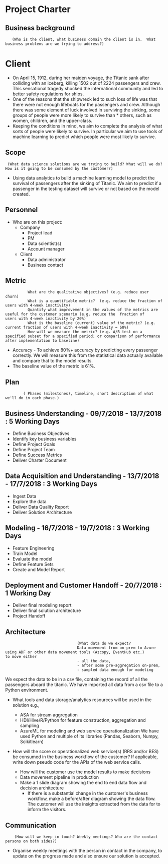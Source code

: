 # Project Charter

## Business background

       (Who is the client, what business domain the client is in.  What business problems are we trying to address?)

# Client 

* On April 15, 1912, during her maiden voyage, the Titanic sank after colliding with an iceberg, killing 1502 out of 2224 passengers and crew. This sensational tragedy shocked the international community and led to better safety regulations for ships.
* One of the reasons that the shipwreck led to such loss of life was that there were not enough lifeboats for the passengers and crew. Although there was some element of luck involved in surviving the sinking, some groups of people were more likely to survive than      * others, such as women, children, and the upper-class.
* Keeping the conditions in mind, we aim to complete the analysis of what sorts of people were likely to survive. In particular we aim   to use tools of machine learning to predict which people were most likely to survive. 

## Scope
     (What data science solutions are we trying to build? What will we do? How is it going to be consumed by the customer?)
* Using data analytics to build a machine learning model to predict the survival of passengers after the sinking of Titanic. We aim to predict if a passenger in the testing dataset will survive or not based on the model created. 

## Personnel
* Who are on this project:
	* Company
		* Project lead
		* PM
		* Data scientist(s)
		* Account manager
	* Client
		* Data administrator
		* Business contact
	
## Metric
              What are the qualitative objectives? (e.g. reduce user churn)
              What is a quantifiable metric?  (e.g. reduce the fraction of users with 4-week inactivity)
              Quantify what improvement in the values of the metrics are useful for the customer scenario (e.g. reduce the  fraction of                users with 4-week inactivity by 20%) 
              What is the baseline (current) value of the metric? (e.g. current fraction of users with 4-week inactivity = 60%)
              How will we measure the metric? (e.g. A/B test on a specified subset for a specified period; or comparison of performance                after implementation to baseline)
	      
	     
* Accuracy - To achieve 80%+ accuracy by predicting every passenger correctly. We will measure this from the statistical data actually     available and compare that to the model results. 
* The baseline value of the metric is 61%. 

             



## Plan
            ( Phases (milestones), timeline, short description of what we'll do in each phase.) 

## Business Understanding - 09/7/2018 - 13/7/2018 : 5 Working Days 
* Define Business Objectives
* Identify key business variables 
* Define Project Goals 
* Define Project Team 
* Define Success Metrics
* Deliver Charter Document 

## Data Acquisition and Understanding - 13/7/2018 - 17/7/2018 : 3 Working Days 
* Ingest Data 
* Explore the data 
* Deliver Data Quality Report 
* Deliver Solution Architecture 

## Modeling - 16/7/2018 - 19/7/2018 : 3 Working Days 
* Feature Engineering 
* Train Model 
* Evaluate the model
* Define Feature Sets
* Create and Model Report 

## Deployment and Customer Handoff - 20/7/2018 : 1 Working Day
* Deliver final modeling report
* Deliver final solution architecture 
* Project Handoff


## Architecture
                                    (What data do we expect?
                                    Data movement from on-prem to Azure using ADF or other data movement tools (Azcopy, EventHub etc.)                                       to move either
                                    - all the data, 
                                    - after some pre-aggregation on-prem,
                                    - sampled data enough for modeling 
				    
 We expect the data to be in a csv file, containing the record of all the passengers aboard the titanic. 
 We have imported all data from a csv file to a Python environment.

* What tools and data storage/analytics resources will be used in the solution e.g.,
  * ASA for stream aggregation
  * HDI/Hive/R/Python for feature construction, aggregation and sampling
  * AzureML for modeling and web service operationalization
 We have used Python and multiple of its libraries (Pandas, Seaborn, Numpy, Scikitlearn)
 
* How will the score or operationalized web service(s) (RRS and/or BES) be consumed in the business workflow of the customer? If applicable, write down pseudo code for the APIs of the web service calls.
  * How will the customer use the model results to make decisions
  * Data movement pipeline in production
  * Make a 1 slide diagram showing the end to end data flow and decision architecture
    * If there is a substantial change in the customer's business workflow, make a before/after diagram showing the data flow.
   The customer will use the insights extracted from the data for to inform the visitors.

## Communication
        (How will we keep in touch? Weekly meetings? Who are the contact persons on both sides?)

* Organise weekly meetings with the person in contact in the company, to update on the progress made and also ensure our solution is accepted. 
